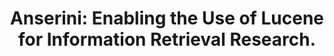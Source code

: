 ---
title: "Anserini: Enabling the Use of Lucene for Information Retrieval Research."
collection: publications
paperurl: 'http://peilin-yang.github.io/files/pub/Yang_etal_SIGIR2017.pdf'
paperurl: 'http://peilin-yang.github.io/files/slides/SiGIR2017_Anserini.pptx'
pubtag: 'tool'
citation: '<strong>Peilin Yang</strong>, Hui Fang and Jimmy Lin. <strong><i>Anserini: Enabling the Use of Lucene for Information Retrieval Research.</i></strong>. In Proceedings of the 40th International ACM SIGIR Conference on Research and Development in Information Retrieval (SIGIR&#39;2017). ACM, New York, NY, USA, 1253-1256.'
bibtex: '<pre>@inproceedings{Yang:2017:AEU:3077136.3080721,<br>
 author = {Yang, Peilin and Fang, Hui and Lin, Jimmy},<br>
 title = {Anserini: Enabling the Use of Lucene for Information Retrieval Research},<br>
 booktitle = {Proceedings of the 40th International ACM SIGIR Conference on Research and Development in Information Retrieval},<br>
 series = {SIGIR &#39;17},<br>
 year = {2017},<br>
 isbn = {978-1-4503-5022-8},<br>
 location = {Shinjuku, Tokyo, Japan},<br>
 pages = {1253--1256},<br>
 numpages = {4},<br>
 url = {http://doi.acm.org/10.1145/3077136.3080721},<br>
 doi = {10.1145/3077136.3080721},<br>
 acmid = {3080721},<br>
 publisher = {ACM},<br>
 address = {New York, NY, USA},<br>
 keywords = {multi-threaded inverted indexing, open-source toolkits, reproducibility, trec test collections},<br>
}
</pre>'
---